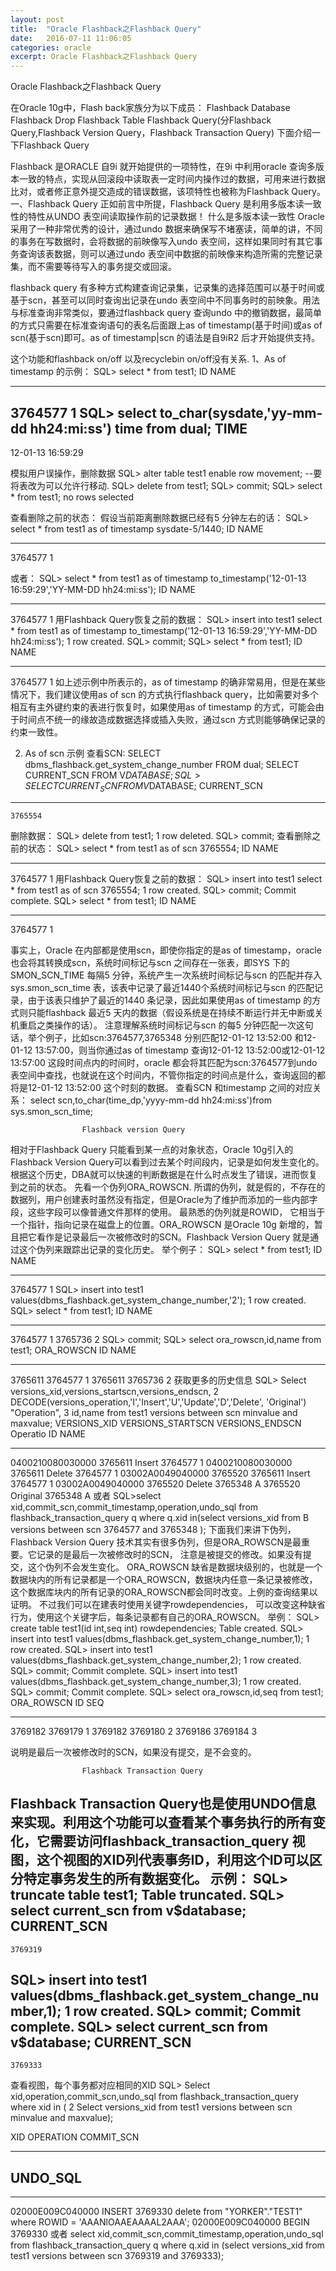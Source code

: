```yaml
---
layout: post
title:  "Oracle Flashback之Flashback Query"
date:   2016-07-11 11:06:05
categories: oracle
excerpt: Oracle Flashback之Flashback Query
---
```

Oracle Flashback之Flashback Query

在Oracle 10g中，Flash back家族分为以下成员：
Flashback Database
Flashback Drop
Flashback Table
Flashback Query(分Flashback Query,Flashback Version Query，Flashback Transaction Query)
下面介绍一下Flashback Query
 
Flashback 是ORACLE 自9i 就开始提供的一项特性，在9i 中利用oracle 查询多版本一致的特点，实现从回滚段中读取表一定时间内操作过的数据，可用来进行数据比对，或者修正意外提交造成的错误数据，该项特性也被称为Flashback Query。
一、Flashback Query
正如前言中所提，Flashback Query 是利用多版本读一致性的特性从UNDO 表空间读取操作前的记录数据！
什么是多版本读一致性
Oracle 采用了一种非常优秀的设计，通过undo 数据来确保写不堵塞读，简单的讲，不同的事务在写数据时，会将数据的前映像写入undo 表空间，这样如果同时有其它事务查询该表数据，则可以通过undo 表空间中数据的前映像来构造所需的完整记录集，而不需要等待写入的事务提交或回滚。
 
flashback query 有多种方式构建查询记录集，记录集的选择范围可以基于时间或基于scn，甚至可以同时查询出记录在undo 表空间中不同事务时的前映象。用法与标准查询非常类似，要通过flashback query 查询undo 中的撤销数据，最简单的方式只需要在标准查询语句的表名后面跟上as of timestamp(基于时间)或as of scn(基于scn)即可。as of timestamp|scn 的语法是自9iR2 后才开始提供支持。
 
这个功能和flashback on/off 以及recyclebin on/off没有关系.
1、As of timestamp 的示例：
SQL> select * from test1;
        ID NAME
---------- ----------
   3764577 1
SQL> select to_char(sysdate,'yy-mm-dd hh24:mi:ss') time from dual;
TIME
-----------------
12-01-13 16:59:29
 
模拟用户误操作，删除数据
SQL> alter table test1 enable row movement; --要将表改为可以允许行移动.
SQL> delete from test1;
SQL> commit;
SQL> select * from test1;
no rows selected
 
查看删除之前的状态：
假设当前距离删除数据已经有5 分钟左右的话：
SQL> select * from test1 as of timestamp sysdate-5/1440;
        ID NAME
---------- ----------
   3764577 1
 
或者：
SQL> select * from test1 as of timestamp to_timestamp('12-01-13 16:59:29','YY-MM-DD hh24:mi:ss');
        ID NAME
---------- ----------
   3764577 1
用Flashback Query恢复之前的数据：
SQL> insert into test1 select * from test1 as of timestamp to_timestamp('12-01-13 16:59:29','YY-MM-DD hh24:mi:ss');
1 row created.
SQL> commit;
SQL> select * from test1;
        ID NAME
---------- ----------
   3764577 1
如上述示例中所表示的，as of timestamp 的确非常易用，但是在某些情况下，我们建议使用as of scn 的方式执行flashback query，比如需要对多个相互有主外键约束的表进行恢复时，如果使用as of timestamp 的方式，可能会由于时间点不统一的缘故造成数据选择或插入失败，通过scn 方式则能够确保记录的约束一致性。
 
2. As of scn 示例
查看SCN:
SELECT dbms_flashback.get_system_change_number FROM dual;
SELECT CURRENT_SCN FROM V$DATABASE;
SQL> SELECT CURRENT_SCN FROM V$DATABASE;
CURRENT_SCN
-----------
    3765554
 
删除数据：
SQL> delete from test1;
1 row deleted.
SQL> commit;
查看删除之前的状态：
SQL> select * from test1 as of scn 3765554;
        ID NAME
---------- ----------
   3764577 1
用Flashback Query恢复之前的数据：
SQL> insert into test1 select * from test1 as of scn 3765554;
1 row created.
SQL> commit;
Commit complete.
SQL> select * from test1;
        ID NAME
---------- ----------
   3764577 1
 
事实上，Oracle 在内部都是使用scn，即使你指定的是as of timestamp，oracle 也会将其转换成scn，系统时间标记与scn 之间存在一张表，即SYS 下的SMON_SCN_TIME
每隔5 分钟，系统产生一次系统时间标记与scn 的匹配并存入sys.smon_scn_time 表，该表中记录了最近1440个系统时间标记与scn 的匹配记录，由于该表只维护了最近的1440 条记录，因此如果使用as of timestamp 的方式则只能flashback 最近5 天内的数据（假设系统是在持续不断运行并无中断或关机重启之类操作的话）。
注意理解系统时间标记与scn 的每5 分钟匹配一次这句话，举个例子，比如scn:3764577,3765348 分别匹配12-01-12 13:52:00 和12-01-12 13:57:00，则当你通过as of timestamp 查询12-01-12 13:52:00或12-01-12 13:57:00 这段时间点内的时间时，oracle 都会将其匹配为scn:3764577到undo 表空间中查找，也就说在这个时间内，不管你指定的时间点是什么，查询返回的都将是12-01-12 13:52:00 这个时刻的数据。
查看SCN 和timestamp 之间的对应关系：
select scn,to_char(time_dp,'yyyy-mm-dd hh24:mi:ss')from sys.smon_scn_time;
 
                    Flashback version Query
相对于Flashback Query 只能看到某一点的对象状态，Oracle 10g引入的Flashback Version Query可以看到过去某个时间段内，记录是如何发生变化的。 根据这个历史，DBA就可以快速的判断数据是在什么时点发生了错误，进而恢复到之前的状态。
先看一个伪列ORA_ROWSCN.  所谓的伪列，就是假的，不存在的数据列，用户创建表时虽然没有指定，但是Oracle为了维护而添加的一些内部字段，这些字段可以像普通文件那样的使用。
最熟悉的伪列就是ROWID， 它相当于一个指针，指向记录在磁盘上的位置。ORA_ROWSCN 是Oracle 10g 新增的，暂且把它看作是记录最后一次被修改时的SCN。Flashback Version Query 就是通过这个伪列来跟踪出记录的变化历史。
举个例子：
SQL> select * from test1;
        ID NAME
---------- ----------
   3764577 1
SQL> insert into test1 values(dbms_flashback.get_system_change_number,'2');
1 row created.
SQL> select * from test1;
        ID NAME
---------- ----------
   3764577 1
   3765736 2
SQL> commit;
SQL> select ora_rowscn,id,name from test1;
ORA_ROWSCN         ID NAME
---------- ---------- ----------
   3765611    3764577 1
   3765611    3765736 2
获取更多的历史信息
SQL> Select versions_xid,versions_startscn,versions_endscn,
  2  DECODE(versions_operation,'I','Insert','U','Update','D','Delete', 'Original') "Operation",
  3  id,name from test1 versions between scn minvalue and maxvalue;
VERSIONS_XID     VERSIONS_STARTSCN VERSIONS_ENDSCN Operatio         ID NAME
---------------- ----------------- --------------- -------- ---------- ----------
0400210080030000           3765611                 Insert      3764577 1
0400210080030000           3765611                 Delete      3764577 1
03002A0049040000           3765520         3765611 Insert      3764577 1
03002A0049040000           3765520                 Delete      3765348 A
                                           3765520 Original    3765348 A
或者
SQL>select xid,commit_scn,commit_timestamp,operation,undo_sql
from flashback_transaction_query q where q.xid in(select versions_xid from B versions between scn 3764577 and 3765348 );
下面我们来讲下伪列，Flashback Version Query 技术其实有很多伪列，但是ORA_ROWSCN是最重要。它记录的是最后一次被修改时的SCN， 注意是被提交的修改。如果没有提交，这个伪列不会发生变化。
ORA_ROWSCN 缺省是数据块级别的，也就是一个数据块内的所有记录都是一个ORA_ROWSCN，数据块内任意一条记录被修改，这个数据库块内的所有记录的ORA_ROWSCN都会同时改变。上例的查询结果以证明。
不过我们可以在建表时使用关键字rowdependencies， 可以改变这种缺省行为，使用这个关键字后，每条记录都有自己的ORA_ROWSCN。
举例：
SQL> create table test1(id int,seq int) rowdependencies;
Table created.
SQL> insert into test1 values(dbms_flashback.get_system_change_number,1);
1 row created.
SQL> insert into test1 values(dbms_flashback.get_system_change_number,2);
1 row created.
SQL> commit;
Commit complete.
SQL> insert into test1 values(dbms_flashback.get_system_change_number,3);
1 row created.
SQL> commit;
Commit complete.
SQL> select ora_rowscn,id,seq from test1;
ORA_ROWSCN         ID        SEQ
---------- ---------- ----------
   3769182    3769179          1
   3769182    3769180          2
   3769186    3769184          3
 
说明是最后一次被修改时的SCN，如果没有提交，是不会变的。
 
                    Flashback Transaction Query
Flashback Transaction Query也是使用UNDO信息来实现。利用这个功能可以查看某个事务执行的所有变化，它需要访问flashback_transaction_query 视图，这个视图的XID列代表事务ID，利用这个ID可以区分特定事务发生的所有数据变化。
示例：
SQL> truncate table test1;
Table truncated.
SQL> select current_scn from v$database;
CURRENT_SCN
-----------
    3769319
SQL> insert into test1 values(dbms_flashback.get_system_change_number,1);
1 row created.
SQL> commit;
Commit complete.
SQL> select current_scn from v$database;
CURRENT_SCN
-----------
    3769333
 
查看视图，每个事务都对应相同的XID
SQL> Select xid,operation,commit_scn,undo_sql from flashback_transaction_query where xid in (
  2  Select versions_xid from test1 versions between scn minvalue and maxvalue);
 
XID              OPERATION                        COMMIT_SCN
---------------- -------------------------------- ----------
UNDO_SQL
-----------------------------------------------------------------------------------------------
--------------------------------------------------------------------------------
02000E009C040000 INSERT                              3769330
delete from "YORKER"."TEST1" where ROWID = 'AAANlOAAEAAAAL2AAA';
02000E009C040000 BEGIN                               3769330
或者
select xid,commit_scn,commit_timestamp,operation,undo_sql
from flashback_transaction_query q where q.xid in
(select versions_xid from test1 versions between scn 3769319 and 3769333);